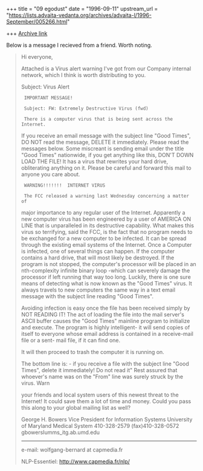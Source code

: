 +++
title = "09 egodust"
date = "1996-09-11"
upstream_url = "https://lists.advaita-vedanta.org/archives/advaita-l/1996-September/005266.html"

+++
[Archive link](https://lists.advaita-vedanta.org/archives/advaita-l/1996-September/005266.html)

Below is a message I recieved from a friend.  Worth noting.

> Hi everyone,
>
> Attached is a Virus alert warning I've got from our Company internal
> network, which I think is worth distributing to you.
>
> Subject:  Virus Alert
>
>      IMPORTANT MESSAGE!
>
>      Subject: FW: Extremely Destructive Virus (fwd)
>
>      There is a computer virus that is being sent across the Internet.
> If you receive an email message with the subject line "Good  Times",
> DO NOT read the message, DELETE it immediately.  Please read the
> messages below. Some miscreant is sending  email under the title "Good
> Times" nationwide, if you get anything like this, DON'T DOWN LOAD THE
> FILE! It has a virus that rewrites your hard drive, obliterating anything
> on it.
> Please be careful and forward this mail to anyone you care about.
>
>      WARNING!!!!!!!  INTERNET VIRUS
>
>      The FCC released a warning last Wednesday concerning a matter of
> major importance to any regular user  of the Internet. Apparently a new
> computer virus has been engineered by a user of AMERICA ON LINE
> that is unparalleled in its destructive capability. What makes this
> virus so terrifying, said the FCC, is the fact that no program needs to
> be exchanged for a new computer to be infected. It can be spread
> through the existing email systems of the Internet. Once a Computer is
> infected, one of  several things can  happen. If the computer contains
> a hard drive, that  will most likely be destroyed. If the  program is
> not stopped, the computer's processor will be placed in an nth-complexity
> infinite binary loop -which can severely damage the processor if left
> running that way too long.  Luckily, there is one sure means of detecting
> what is now known as the "Good Times" virus. It always travels to new
> computers the same way in a text email message with the subject line
> reading "Good Times".
>
> Avoiding infection is easy once the file has been received simply by
> NOT READING IT! The act of loading the file into the mail server's ASCII
> buffer causes the "Good Times" mainline program to initialize and execute.
> The program is highly intelligent- it will  send copies of itself to
> everyone whose email address is contained in a receive-mail file or a sent-
> mail file, if it can find one.
>
> It will then proceed to trash the computer it is running on.
>
> The bottom line is:  - if you receive a file with the subject line
> "Good Times", delete it  immediately! Do not read it"  Rest assured that
> whoever's name was on the  "From" line was surely struck by the virus. Warn
>
> your friends and local system users of this newest threat to the Internet!
> It could save them a lot of time and money. Could you pass this along to
> your global mailing list as well?
>
> George H. Bowers
> Vice President for Information Systems University of Maryland
> Medical System 410-328-2579  (fax)410-328-0572
> gbowersIumms_itg.ab.umd.edu
>
> -------------------------------------------------------------------
> e-mail:     wolfgang-bernard at capmedia.fr
>
> NLP-Essentiel:     http://www.capmedia.fr/nlp/
>

